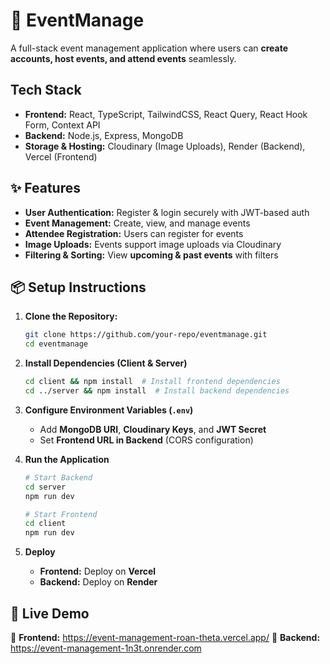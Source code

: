 # 🎉 EventManage

A full-stack event management application where users can **create accounts, host events, and attend events** seamlessly.

## Tech Stack
- **Frontend:** React, TypeScript, TailwindCSS, React Query, React Hook Form, Context API  
- **Backend:** Node.js, Express, MongoDB  
- **Storage & Hosting:** Cloudinary (Image Uploads), Render (Backend), Vercel (Frontend)

## ✨ Features
- **User Authentication:** Register & login securely with JWT-based auth  
- **Event Management:** Create, view, and manage events  
- **Attendee Registration:** Users can register for events  
- **Image Uploads:** Events support image uploads via Cloudinary  
- **Filtering & Sorting:** View **upcoming & past events** with filters  

## 📦 Setup Instructions
1. **Clone the Repository:**
   ```sh
   git clone https://github.com/your-repo/eventmanage.git
   cd eventmanage
   ```

2. **Install Dependencies (Client & Server)**
   ```sh
   cd client && npm install  # Install frontend dependencies
   cd ../server && npm install  # Install backend dependencies
   ```

3. **Configure Environment Variables (`.env`)**
   - Add **MongoDB URI**, **Cloudinary Keys**, and **JWT Secret**  
   - Set **Frontend URL in Backend** (CORS configuration)

4. **Run the Application**
   ```sh
   # Start Backend
   cd server
   npm run dev

   # Start Frontend
   cd client
   npm run dev
   ```

5. **Deploy**  
   - **Frontend:** Deploy on **Vercel**  
   - **Backend:** Deploy on **Render**

## 🎯 Live Demo
🔗 **Frontend:** https://event-management-roan-theta.vercel.app/
🔗 **Backend:** https://event-management-1n3t.onrender.com
